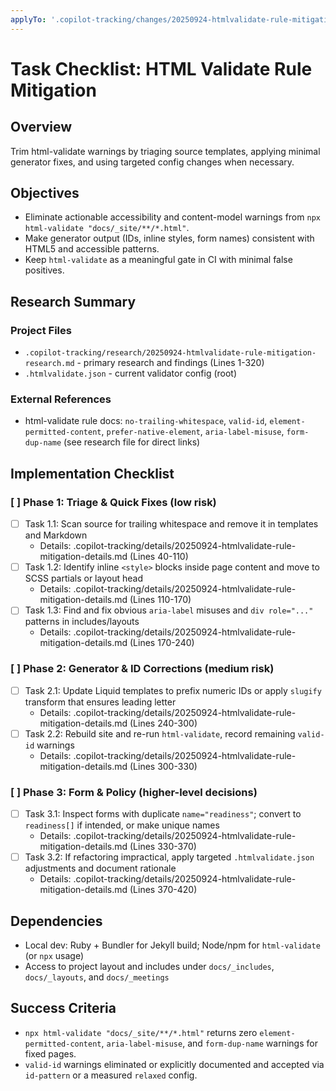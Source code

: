 ```yaml
---
applyTo: '.copilot-tracking/changes/20250924-htmlvalidate-rule-mitigation-changes.md'
---
```

<!-- markdownlint-disable-file -->
# Task Checklist: HTML Validate Rule Mitigation

## Overview
Trim html-validate warnings by triaging source templates, applying minimal generator fixes, and using targeted config changes when necessary.

## Objectives
- Eliminate actionable accessibility and content-model warnings from `npx html-validate "docs/_site/**/*.html"`.
- Make generator output (IDs, inline styles, form names) consistent with HTML5 and accessible patterns.
- Keep `html-validate` as a meaningful gate in CI with minimal false positives.

## Research Summary
### Project Files
- `.copilot-tracking/research/20250924-htmlvalidate-rule-mitigation-research.md` - primary research and findings (Lines 1-320)
- `.htmlvalidate.json` - current validator config (root)

### External References
- html-validate rule docs: `no-trailing-whitespace`, `valid-id`, `element-permitted-content`, `prefer-native-element`, `aria-label-misuse`, `form-dup-name` (see research file for direct links)

## Implementation Checklist
### [ ] Phase 1: Triage & Quick Fixes (low risk)
- [ ] Task 1.1: Scan source for trailing whitespace and remove it in templates and Markdown
  - Details: .copilot-tracking/details/20250924-htmlvalidate-rule-mitigation-details.md (Lines 40-110)
- [ ] Task 1.2: Identify inline `<style>` blocks inside page content and move to SCSS partials or layout head
  - Details: .copilot-tracking/details/20250924-htmlvalidate-rule-mitigation-details.md (Lines 110-170)
- [ ] Task 1.3: Find and fix obvious `aria-label` misuses and `div role="..."` patterns in includes/layouts
  - Details: .copilot-tracking/details/20250924-htmlvalidate-rule-mitigation-details.md (Lines 170-240)

### [ ] Phase 2: Generator & ID Corrections (medium risk)
- [ ] Task 2.1: Update Liquid templates to prefix numeric IDs or apply `slugify` transform that ensures leading letter
  - Details: .copilot-tracking/details/20250924-htmlvalidate-rule-mitigation-details.md (Lines 240-300)
- [ ] Task 2.2: Rebuild site and re-run `html-validate`, record remaining `valid-id` warnings
  - Details: .copilot-tracking/details/20250924-htmlvalidate-rule-mitigation-details.md (Lines 300-330)

### [ ] Phase 3: Form & Policy (higher-level decisions)
- [ ] Task 3.1: Inspect forms with duplicate `name="readiness"`; convert to `readiness[]` if intended, or make unique names
  - Details: .copilot-tracking/details/20250924-htmlvalidate-rule-mitigation-details.md (Lines 330-370)
- [ ] Task 3.2: If refactoring impractical, apply targeted `.htmlvalidate.json` adjustments and document rationale
  - Details: .copilot-tracking/details/20250924-htmlvalidate-rule-mitigation-details.md (Lines 370-420)

## Dependencies
- Local dev: Ruby + Bundler for Jekyll build; Node/npm for `html-validate` (or `npx` usage)
- Access to project layout and includes under `docs/_includes`, `docs/_layouts`, and `docs/_meetings`

## Success Criteria
- `npx html-validate "docs/_site/**/*.html"` returns zero `element-permitted-content`, `aria-label-misuse`, and `form-dup-name` warnings for fixed pages.
- `valid-id` warnings eliminated or explicitly documented and accepted via `id-pattern` or a measured `relaxed` config.

